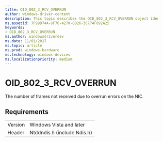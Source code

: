 ```yaml
---
title: OID_802_3_RCV_OVERRUN
author: windows-driver-content
description: This topic describes the OID_802_3_RCV_OVERRUN object identifier (OID).
ms.assetid: 7F99D74A-8F76-4270-8826-3C774F892A25
keywords:
- OID_802_3_RCV_OVERRUN
ms.author: windowsdriverdev
ms.date: 11/01/2017
ms.topic: article
ms.prod: windows-hardware
ms.technology: windows-devices
ms.localizationpriority: medium
---
```


# OID_802_3_RCV_OVERRUN

The number of frames not received due to overrun errors on the NIC.

## Requirements

| | |
| --- | --- |
| Version | Windows Vista and later |
| Header | Ntddndis.h (include Ndis.h) |

